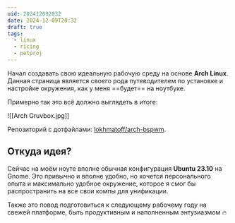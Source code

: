 ```yaml
---
uid: 202412092032
date: 2024-12-09T20:32
draft: true
tags:
  - linux
  - ricing
  - petproj
---
```


Начал создавать свою идеальную рабочую среду на основе **Arch Linux**. Данная страница является своего рода путеводителем по установке и настройке окружения, как у меня ==будет== на ноутбуке.

Примерно так это всё должно выглядеть в итоге:

![[Arch Gruvbox.jpg]]

Репозиторий с дотфайлами: [lokhmatoff/arch-bspwm](https://github.com/lokhmatoff/arch-bspwm).

## Откуда идея?

Сейчас на моём ноуте вполне обычная конфигурация **Ubuntu 23.10** на Gnome. Это привычно и вполне удобно, но хочется персонального опыта и максимально удобное окружение, которое я смог бы распространить на все свои компы для унификации.

Также это повод подготовиться к следующему рабочему году на свежей платформе, быть продуктивным и наполненным энтузиазмом 🔥
